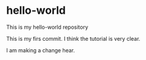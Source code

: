 # hello-world
This is my hello-world repository

This is my firs commit.
I think the tutorial is very clear.


I am making a change hear. 
